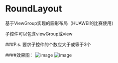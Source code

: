 # RoundLayout
基于ViewGroup实现的圆形布局（HUAWEI的比赛使用）

子控件可以包含viewGroup或view

###P.s.
要求子控件的个数应大于或等于3个

####效果图：
![image](https://github.com/guyuepeng/RoundLayout/blob/master/app/src/main/res/drawable/pic.png)
![image](https://github.com/guyuepeng/RoundLayout/blob/master/app/src/main/res/drawable/pic1.png)
